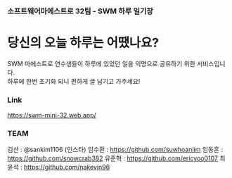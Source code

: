 ### 소프트웨어마에스트로 32팀 - SWM 하루 일기장
# 당신의 오늘 하루는 어땠나요?
SWM 마에스트로 연수생들이 하루에 있었던 일을 익명으로 공유하기 위한 서비스입니다.  
하루에 한번 초기화 되니 편하게 글 남기고 가주세요!

### Link
https://swm-mini-32.web.app/

### TEAM  
김산 : @sankim1106 (인스타)
임수환 : https://github.com/suwhoanlim 
임동훈 : https://github.com/snowcrab382
유준혁 : https://github.com/ericyoo0107
최윤석 : https://github.com/nakevin96